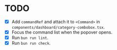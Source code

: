 # TODO

- [x] Add `commandRef` and attach it to `<Command>` in `components/dashboard/category-combobox.tsx`.
- [x] Focus the command list when the popover opens.
- [x] Run `bun run lint`.
- [x] Run `bun run check`.

